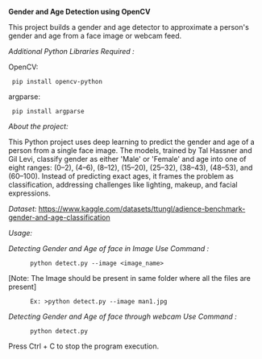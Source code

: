 **Gender and Age Detection using OpenCV**
  
This project builds a gender and age detector to approximate a person's gender and age from a face image or webcam feed.

*Additional Python Libraries Required :*
  
OpenCV:
     
     pip install opencv-python
     
argparse:
     
     pip install argparse

*About the project:*
                  
This Python project uses deep learning to predict the gender and age of a person from a single face image. The models, trained by Tal Hassner and Gil Levi, classify gender as either 'Male' or 'Female' and age into one of eight ranges: (0–2), (4–6), (8–12), (15–20), (25–32), (38–43), (48–53), and (60–100). Instead of predicting exact ages, it frames the problem as classification, addressing challenges like lighting, makeup, and facial expressions.

*Dataset:*
          https://www.kaggle.com/datasets/ttungl/adience-benchmark-gender-and-age-classification

*Usage:*

  *Detecting Gender and Age of face in Image Use Command :*
          
          python detect.py --image <image_name>   
          
  [Note: The Image should be present in same folder where all the files are present]

          Ex: >python detect.py --image man1.jpg
      
  *Detecting Gender and Age of face through webcam Use Command :*
          
          python detect.py

  Press Ctrl + C to stop the program execution.




